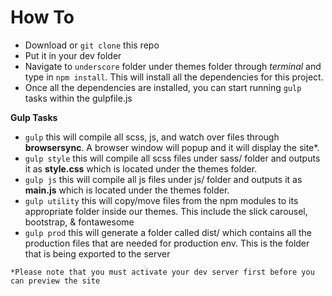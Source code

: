 # How To

- Download  or ``git clone`` this repo
- Put it in your dev folder
- Navigate to ``underscore`` folder under themes folder through _terminal_ and type in ``npm install``. This will install all the dependencies for this project.
- Once all the dependencies are installed, you can start running ``gulp`` tasks within the gulpfile.js

**Gulp Tasks**

- ``gulp`` this will compile all scss, js, and watch over files through **browsersync**. A browser window will popup and it will display the site*.
- ``gulp style`` this will compile all scss files under sass/ folder and outputs it as **style.css** which is located under the themes folder.
- ``gulp js`` this will compile all js files under js/ folder and outputs it as **main.js** which is located under the themes folder.
- ``gulp utility`` this will copy/move files from the npm modules to its appropriate folder inside our themes. This include the slick carousel, bootstrap, & fontawesome
- ``gulp prod`` this will generate a folder called dist/ which contains all the production files that are needed for production env. This is the folder that is being exported to the server

``*Please note that you must activate your dev server first before you can preview the site``